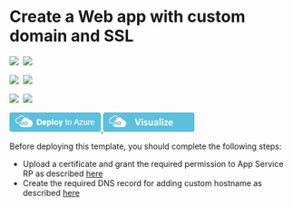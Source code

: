 # Create a Web app with custom domain and SSL

<IMG SRC="https://azurequickstartsservice.blob.core.windows.net/badges/201-web-app-custom-domain-and-ssl/PublicLastTestDate.svg" />&nbsp;
<IMG SRC="https://azurequickstartsservice.blob.core.windows.net/badges/201-web-app-custom-domain-and-ssl/PublicDeployment.svg" />&nbsp;

<IMG SRC="https://azurequickstartsservice.blob.core.windows.net/badges/201-web-app-custom-domain-and-ssl/FairfaxLastTestDate.svg" />&nbsp;
<IMG SRC="https://azurequickstartsservice.blob.core.windows.net/badges/201-web-app-custom-domain-and-ssl/FairfaxDeployment.svg" />&nbsp;

<IMG SRC="https://azurequickstartsservice.blob.core.windows.net/badges/201-web-app-custom-domain-and-ssl/BestPracticeResult.svg" />&nbsp;
<IMG SRC="https://azurequickstartsservice.blob.core.windows.net/badges/201-web-app-custom-domain-and-ssl/CredScanResult.svg" />&nbsp;

<a href="https://portal.azure.com/#create/Microsoft.Template/uri/https%3A%2F%2Fraw.githubusercontent.com%2Fazure%2Fazure-quickstart-templates%2Fmaster%2F201-web-app-custom-domain-and-ssl%2Fazuredeploy.json" target="_blank">
    <img src="https://raw.githubusercontent.com/Azure/azure-quickstart-templates/master/1-CONTRIBUTION-GUIDE/images/deploytoazure.png"/>
</a>
<a href="http://armviz.io/#/?load=https%3A%2F%2Fraw.githubusercontent.com%2FAzure%2Fazure-quickstart-templates%2Fmaster%2F201-web-app-custom-domain-and-ssl%2Fazuredeploy.json" target="_blank">
    <img src="https://raw.githubusercontent.com/Azure/azure-quickstart-templates/master/1-CONTRIBUTION-GUIDE/images/visualizebutton.png"/>
</a>

<P>
Before deploying this template, you should complete the following steps: <br />
<ul>
<li>Upload a certificate and grant the required permission to App Service RP as described <a href="https://github.com/Azure/azure-quickstart-templates/tree/master/201-web-app-certificate-from-key-vault">here</a></li>
<li>Create the required DNS record for adding custom hostname as described <a href="https://docs.microsoft.com/en-us/azure/app-service-web/web-sites-custom-domain-name">here</a></li>
</ul>
</P>

